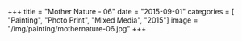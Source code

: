 +++
title = "Mother Nature - 06"
date = "2015-09-01"
categories = [ "Painting", "Photo Print", "Mixed Media", "2015"]
image = "/img/painting/mothernature-06.jpg"
+++

